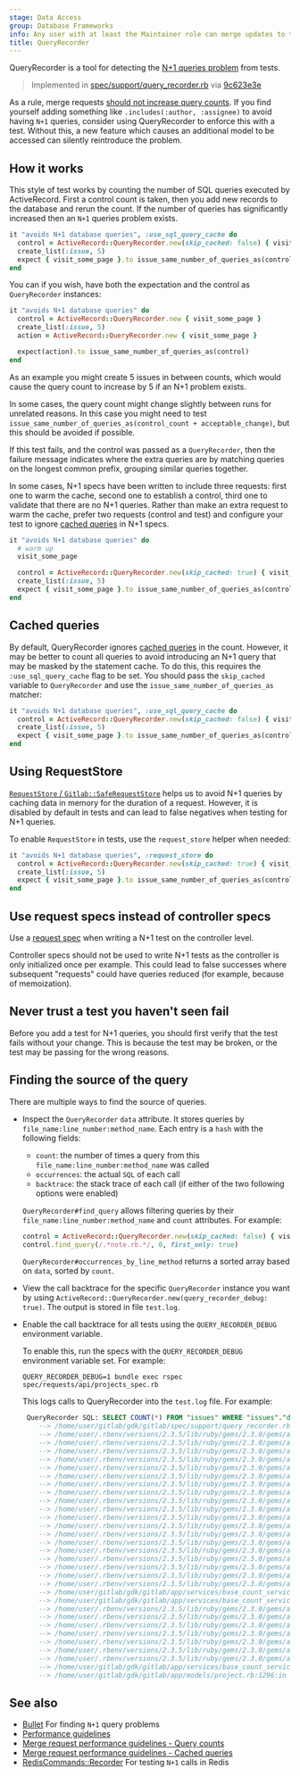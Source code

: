 ```yaml
---
stage: Data Access
group: Database Frameworks
info: Any user with at least the Maintainer role can merge updates to this content. For details, see https://docs.gitlab.com/ee/development/development_processes.html#development-guidelines-review.
title: QueryRecorder
---
```


QueryRecorder is a tool for detecting the [N+1 queries problem](https://guides.rubyonrails.org/active_record_querying.html#eager-loading-associations) from tests.

> Implemented in [spec/support/query_recorder.rb](https://gitlab.com/gitlab-org/gitlab/-/blob/master/spec/support/helpers/query_recorder.rb) via [9c623e3e](https://gitlab.com/gitlab-org/gitlab-foss/commit/9c623e3e5d7434f2e30f7c389d13e5af4ede770a)

As a rule, merge requests [should not increase query counts](../merge_request_concepts/performance.md#query-counts). If you find yourself adding something like `.includes(:author, :assignee)` to avoid having `N+1` queries, consider using QueryRecorder to enforce this with a test. Without this, a new feature which causes an additional model to be accessed can silently reintroduce the problem.

## How it works

This style of test works by counting the number of SQL queries executed by ActiveRecord. First a control count is taken, then you add new records to the database and rerun the count. If the number of queries has significantly increased then an `N+1` queries problem exists.

```ruby
it "avoids N+1 database queries", :use_sql_query_cache do
  control = ActiveRecord::QueryRecorder.new(skip_cached: false) { visit_some_page }
  create_list(:issue, 5)
  expect { visit_some_page }.to issue_same_number_of_queries_as(control)
end
```

You can if you wish, have both the expectation and the control as
`QueryRecorder` instances:

```ruby
it "avoids N+1 database queries" do
  control = ActiveRecord::QueryRecorder.new { visit_some_page }
  create_list(:issue, 5)
  action = ActiveRecord::QueryRecorder.new { visit_some_page }

  expect(action).to issue_same_number_of_queries_as(control)
end
```

As an example you might create 5 issues in between counts, which would cause the query count to increase by 5 if an N+1 problem exists.

In some cases, the query count might change slightly between runs for unrelated reasons.
In this case you might need to test `issue_same_number_of_queries_as(control_count + acceptable_change)`,
but this should be avoided if possible.

If this test fails, and the control was passed as a `QueryRecorder`, then the
failure message indicates where the extra queries are by matching queries on
the longest common prefix, grouping similar queries together.

In some cases, N+1 specs have been written to include three requests: first one to
warm the cache, second one to establish a control, third one to validate that
there are no N+1 queries. Rather than make an extra request to warm the cache, prefer two requests
(control and test) and configure your test to ignore [cached queries](#cached-queries) in N+1 specs.

```ruby
it "avoids N+1 database queries" do
  # warm up
  visit_some_page

  control = ActiveRecord::QueryRecorder.new(skip_cached: true) { visit_some_page }
  create_list(:issue, 5)
  expect { visit_some_page }.to issue_same_number_of_queries_as(control)
end
```

## Cached queries

By default, QueryRecorder ignores [cached queries](../merge_request_concepts/performance.md#cached-queries) in the count.
However, it may be better to count all queries to avoid introducing an N+1 query that may be masked by the statement cache.
To do this, this requires the `:use_sql_query_cache` flag to be set.
You should pass the `skip_cached` variable to `QueryRecorder` and use the `issue_same_number_of_queries_as` matcher:

```ruby
it "avoids N+1 database queries", :use_sql_query_cache do
  control = ActiveRecord::QueryRecorder.new(skip_cached: false) { visit_some_page }
  create_list(:issue, 5)
  expect { visit_some_page }.to issue_same_number_of_queries_as(control)
end
```

## Using RequestStore

[`RequestStore` / `Gitlab::SafeRequestStore`](https://gitlab.com/gitlab-org/gitlab/-/blob/master/gems/gitlab-safe_request_store/README.md)
helps us to avoid N+1 queries by caching data in memory for the duration of a request. However, it is disabled by default in tests
and can lead to false negatives when testing for N+1 queries.

To enable `RequestStore` in tests, use the `request_store` helper when needed:

```ruby
it "avoids N+1 database queries", :request_store do
  control = ActiveRecord::QueryRecorder.new(skip_cached: true) { visit_some_page }
  create_list(:issue, 5)
  expect { visit_some_page }.to issue_same_number_of_queries_as(control)
end
```

## Use request specs instead of controller specs

Use a [request spec](https://gitlab.com/gitlab-org/gitlab/-/tree/master/spec/requests) when writing a N+1 test on the controller level.

Controller specs should not be used to write N+1 tests as the controller is only initialized once per example.
This could lead to false successes where subsequent "requests" could have queries reduced (for example, because of memoization).

## Never trust a test you haven't seen fail

Before you add a test for N+1 queries, you should first verify that the test fails without your change.
This is because the test may be broken, or the test may be passing for the wrong reasons.

## Finding the source of the query

There are multiple ways to find the source of queries.

- Inspect the `QueryRecorder` `data` attribute. It stores queries by `file_name:line_number:method_name`.
  Each entry is a `hash` with the following fields:

  - `count`: the number of times a query from this `file_name:line_number:method_name` was called
  - `occurrences`: the actual `SQL` of each call
  - `backtrace`: the stack trace of each call (if either of the two following options were enabled)

  `QueryRecorder#find_query` allows filtering queries by their `file_name:line_number:method_name` and
  `count` attributes. For example:

  ```ruby
  control = ActiveRecord::QueryRecorder.new(skip_cached: false) { visit_some_page }
  control.find_query(/.*note.rb.*/, 0, first_only: true)
  ```

  `QueryRecorder#occurrences_by_line_method` returns a sorted array based on `data`, sorted by `count`.

- View the call backtrace for the specific `QueryRecorder` instance you want
  by using `ActiveRecord::QueryRecorder.new(query_recorder_debug: true)`. The output
  is stored in file `test.log`.

- Enable the call backtrace for all tests using the `QUERY_RECORDER_DEBUG` environment variable.

  To enable this, run the specs with the `QUERY_RECORDER_DEBUG` environment variable set. For example:

  ```shell
  QUERY_RECORDER_DEBUG=1 bundle exec rspec spec/requests/api/projects_spec.rb
  ```

  This logs calls to QueryRecorder into the `test.log` file. For example:

  ```sql
   QueryRecorder SQL: SELECT COUNT(*) FROM "issues" WHERE "issues"."deleted_at" IS NULL AND "issues"."project_id" = $1 AND ("issues"."state" IN ('opened')) AND "issues"."confidential" = $2
      --> /home/user/gitlab/gdk/gitlab/spec/support/query_recorder.rb:19:in `callback'
      --> /home/user/.rbenv/versions/2.3.5/lib/ruby/gems/2.3.0/gems/activesupport-4.2.8/lib/active_support/notifications/fanout.rb:127:in `finish'
      --> /home/user/.rbenv/versions/2.3.5/lib/ruby/gems/2.3.0/gems/activesupport-4.2.8/lib/active_support/notifications/fanout.rb:46:in `block in finish'
      --> /home/user/.rbenv/versions/2.3.5/lib/ruby/gems/2.3.0/gems/activesupport-4.2.8/lib/active_support/notifications/fanout.rb:46:in `each'
      --> /home/user/.rbenv/versions/2.3.5/lib/ruby/gems/2.3.0/gems/activesupport-4.2.8/lib/active_support/notifications/fanout.rb:46:in `finish'
      --> /home/user/.rbenv/versions/2.3.5/lib/ruby/gems/2.3.0/gems/activesupport-4.2.8/lib/active_support/notifications/instrumenter.rb:36:in `finish'
      --> /home/user/.rbenv/versions/2.3.5/lib/ruby/gems/2.3.0/gems/activesupport-4.2.8/lib/active_support/notifications/instrumenter.rb:25:in `instrument'
      --> /home/user/.rbenv/versions/2.3.5/lib/ruby/gems/2.3.0/gems/activerecord-4.2.8/lib/active_record/connection_adapters/abstract_adapter.rb:478:in `log'
      --> /home/user/.rbenv/versions/2.3.5/lib/ruby/gems/2.3.0/gems/activerecord-4.2.8/lib/active_record/connection_adapters/postgresql_adapter.rb:601:in `exec_cache'
      --> /home/user/.rbenv/versions/2.3.5/lib/ruby/gems/2.3.0/gems/activerecord-4.2.8/lib/active_record/connection_adapters/postgresql_adapter.rb:585:in `execute_and_clear'
      --> /home/user/.rbenv/versions/2.3.5/lib/ruby/gems/2.3.0/gems/activerecord-4.2.8/lib/active_record/connection_adapters/postgresql/database_statements.rb:160:in `exec_query'
      --> /home/user/.rbenv/versions/2.3.5/lib/ruby/gems/2.3.0/gems/activerecord-4.2.8/lib/active_record/connection_adapters/abstract/database_statements.rb:356:in `select'
      --> /home/user/.rbenv/versions/2.3.5/lib/ruby/gems/2.3.0/gems/activerecord-4.2.8/lib/active_record/connection_adapters/abstract/database_statements.rb:32:in `select_all'
      --> /home/user/.rbenv/versions/2.3.5/lib/ruby/gems/2.3.0/gems/activerecord-4.2.8/lib/active_record/connection_adapters/abstract/query_cache.rb:68:in `block in select_all'
      --> /home/user/.rbenv/versions/2.3.5/lib/ruby/gems/2.3.0/gems/activerecord-4.2.8/lib/active_record/connection_adapters/abstract/query_cache.rb:83:in `cache_sql'
      --> /home/user/.rbenv/versions/2.3.5/lib/ruby/gems/2.3.0/gems/activerecord-4.2.8/lib/active_record/connection_adapters/abstract/query_cache.rb:68:in `select_all'
      --> /home/user/.rbenv/versions/2.3.5/lib/ruby/gems/2.3.0/gems/activerecord-4.2.8/lib/active_record/relation/calculations.rb:270:in `execute_simple_calculation'
      --> /home/user/.rbenv/versions/2.3.5/lib/ruby/gems/2.3.0/gems/activerecord-4.2.8/lib/active_record/relation/calculations.rb:227:in `perform_calculation'
      --> /home/user/.rbenv/versions/2.3.5/lib/ruby/gems/2.3.0/gems/activerecord-4.2.8/lib/active_record/relation/calculations.rb:133:in `calculate'
      --> /home/user/.rbenv/versions/2.3.5/lib/ruby/gems/2.3.0/gems/activerecord-4.2.8/lib/active_record/relation/calculations.rb:48:in `count'
      --> /home/user/gitlab/gdk/gitlab/app/services/base_count_service.rb:20:in `uncached_count'
      --> /home/user/gitlab/gdk/gitlab/app/services/base_count_service.rb:12:in `block in count'
      --> /home/user/.rbenv/versions/2.3.5/lib/ruby/gems/2.3.0/gems/activesupport-4.2.8/lib/active_support/cache.rb:299:in `block in fetch'
      --> /home/user/.rbenv/versions/2.3.5/lib/ruby/gems/2.3.0/gems/activesupport-4.2.8/lib/active_support/cache.rb:585:in `block in save_block_result_to_cache'
      --> /home/user/.rbenv/versions/2.3.5/lib/ruby/gems/2.3.0/gems/activesupport-4.2.8/lib/active_support/cache.rb:547:in `block in instrument'
      --> /home/user/.rbenv/versions/2.3.5/lib/ruby/gems/2.3.0/gems/activesupport-4.2.8/lib/active_support/notifications.rb:166:in `instrument'
      --> /home/user/.rbenv/versions/2.3.5/lib/ruby/gems/2.3.0/gems/activesupport-4.2.8/lib/active_support/cache.rb:547:in `instrument'
      --> /home/user/.rbenv/versions/2.3.5/lib/ruby/gems/2.3.0/gems/activesupport-4.2.8/lib/active_support/cache.rb:584:in `save_block_result_to_cache'
      --> /home/user/.rbenv/versions/2.3.5/lib/ruby/gems/2.3.0/gems/activesupport-4.2.8/lib/active_support/cache.rb:299:in `fetch'
      --> /home/user/gitlab/gdk/gitlab/app/services/base_count_service.rb:12:in `count'
      --> /home/user/gitlab/gdk/gitlab/app/models/project.rb:1296:in `open_issues_count'
  ```

## See also

- [Bullet](../profiling.md#bullet) For finding `N+1` query problems
- [Performance guidelines](../performance.md)
- [Merge request performance guidelines - Query counts](../merge_request_concepts/performance.md#query-counts)
- [Merge request performance guidelines - Cached queries](../merge_request_concepts/performance.md#cached-queries)
- [RedisCommands::Recorder](../redis.md#n1-calls-problem) For testing `N+1` calls in Redis
